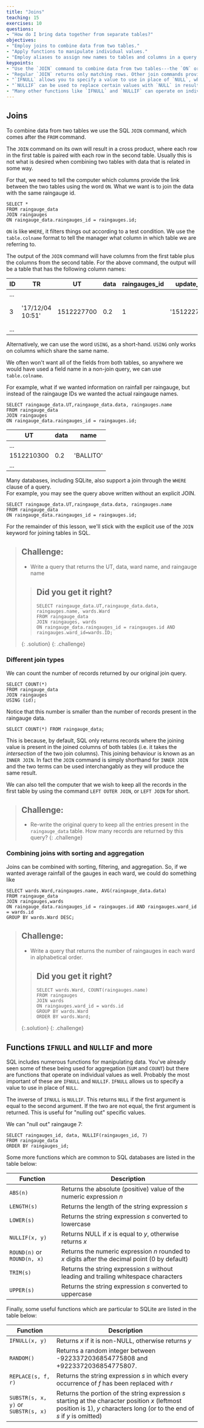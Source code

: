 ```yaml
---
title: "Joins"
teaching: 15
exercises: 10
questions:
- "How do I bring data together from separate tables?"
objectives:
- "Employ joins to combine data from two tables."
- "Apply functions to manipulate individual values."
- "Employ aliases to assign new names to tables and columns in a query."
keypoints:
- "Use the `JOIN` command to combine data from two tables---the `ON` or `USING` keywords specify which columns link the tables."
- "Regular `JOIN` returns only matching rows. Other join commands provide different behavior, e.g., `LEFT JOIN` retains all rows of the table on the left side of the command."
- "`IFNULL` allows you to specify a value to use in place of `NULL`, which can help in joins"
- "`NULLIF` can be used to replace certain values with `NULL` in results"
- "Many other functions like `IFNULL` and `NULLIF` can operate on individual values."
---
```


## Joins

To combine data from two tables we use the SQL `JOIN` command, which comes after
the `FROM` command.

The `JOIN` command on its own will result in a cross product, where each row in
the first table is paired with each row in the second table. Usually this is not
what is desired when combining two tables with data that is related in some way.

For that, we need to tell the computer which columns provide the link between the two
tables using the word `ON`.  What we want is to join the data with the same
raingauge id.

    SELECT *
    FROM raingauge_data
    JOIN raingauges
    ON raingauge_data.raingauges_id = raingauges.id;

`ON` is like `WHERE`, it filters things out according to a test condition.  We use
the `table.colname` format to tell the manager what column in which table we are
referring to.

The output of the `JOIN` command will have columns from the first table plus the
columns from the second table. For the above command, the output will be a table
that has the following column names:

| ID | TR | UT | data | raingauges\_id | update\_ref | invalid | hours\_surrounding\_total | id | name | location_x | location_y | region\_id | reference | ward\_id |
|---|---|---|---|---|---|---|---|---|---|---|---|---|---|---|
|...|||||||||||||||
| 3| '17/12/04 10:51' | 1512227700 | 0.2 | 1 | '1512227700' | 0| 1.8 | 1| 'BLUFF RES NO.3' | 31.005075 | -29.933965 |1 | 'bluff3' | 66|
|...|||||||||||||||


Alternatively, we can use the word `USING`, as a short-hand. `USING` only 
works on columns which share the same name. 

We often won't want all of the fields from both tables, so anywhere we would
have used a field name in a non-join query, we can use `table.colname`.

For example, what if we wanted information on rainfall per raingauge, but instead of the raingauge IDs we wanted the
actual raingauge names.

    SELECT raingauge_data.UT,raingauge_data.data, raingauges.name
    FROM raingauge_data
    JOIN raingauges
    ON raingauge_data.raingauges_id = raingauges.id;

| UT | data | name | 
|---|---|---|
| ... |||
| 1512210300 | 0.2 | 'BALLITO' |
|...|||

Many databases, including SQLite, also support a join through the `WHERE` clause of a query.  
For example, you may see the query above written without an explicit JOIN.

	SELECT raingauge_data.UT,raingauge_data.data, raingauges.name
    FROM raingauge_data
    ON raingauge_data.raingauges_id = raingauges.id;

For the remainder of this lesson, we'll stick with the explicit use of the `JOIN` keyword for 
joining tables in SQL.  

> ## Challenge:
>
> - Write a query that returns the UT, data, ward name, and raingauge name
> 
>> ## Did you get it right?
>> ```
>> SELECT raingauge_data.UT,raingauge_data.data, raingauges.name, wards.Ward
>> FROM raingauge_data
>> JOIN raingauges, wards
>> ON raingauge_data.raingauges_id = raingauges.id AND raingauges.ward_id=wards.ID; 
>> ```
>  {: .solution}
{: .challenge}

### Different join types

We can count the number of records returned by our original join query.

    SELECT COUNT(*)
    FROM raingauge_data
    JOIN raingauges
    USING (id);

Notice that this number is smaller than the number of records present in the raingauge data.

    SELECT COUNT(*) FROM raingauge_data;

This is because, by default, SQL only returns records where the joining value
is present in the joined columns of both tables (i.e. it takes the _intersection_
of the two join columns). This joining behaviour is known as an `INNER JOIN`.
In fact the `JOIN` command is simply shorthand for `INNER JOIN` and the two
terms can be used interchangably as they will produce the same result.

We can also tell the computer that we wish to keep all the records in the first
table by using the command `LEFT OUTER JOIN`, or `LEFT JOIN` for short.

> ## Challenge:
>
> - Re-write the original query to keep all the entries present in the `raingauge_data`
> table. How many records are returned by this query?
{: .challenge}

<!--
> ## Challenge:
> - Count the number of records in the `surveys` table that have a `NULL` value
> in the `species_id` column.
{: .challenge}

Remember: In SQL a `NULL` value in one table can never be joined to a `NULL` value in a
second table because `NULL` is not equal to anything, not even itself. 
-->
### Combining joins with sorting and aggregation

Joins can be combined with sorting, filtering, and aggregation. So, if we
wanted average rainfall of the gauges in each ward, we
could do something like

    SELECT wards.Ward,raingauges.name, AVG(raingauge_data.data)
    FROM raingauge_data
    JOIN raingauges,wards
    ON raingauge_data.raingauges_id = raingauges.id AND raingauges.ward_id = wards.id
    GROUP BY wards.Ward DESC;

> ## Challenge:
>
> - Write a query that returns the number of raingauges in each ward in alphabetical order.
>
>> ## Did you get it right?
>> ```
>> SELECT wards.Ward, COUNT(raingauges.name)
>> FROM raingauges
>> JOIN wards
>> ON raingauges.ward_id = wards.id
>> GROUP BY wards.Ward 
>> ORDER BY wards.Ward;
>> ```
> {:.solution}
{: .challenge}

<!--
> ## Challenge:
>
> - Write a query that finds the average weight of each rodent species (i.e., only include species with Rodent in the taxa field).
{: .challenge}
-->
## Functions `IFNULL` and `NULLIF` and more

SQL includes numerous functions for manipulating data. You've already seen some
of these being used for aggregation (`SUM` and `COUNT`) but there are functions
that operate on individual values as well. Probably the most important of these
are `IFNULL` and `NULLIF`. `IFNULL` allows us to specify a value to use in
place of `NULL`.

The inverse of `IFNULL` is `NULLIF`. This returns `NULL` if the first argument
is equal to the second argument. If the two are not equal, the first argument
is returned. This is useful for "nulling out" specific values.

We can "null out" raingauge 7:

    SELECT raingauges_id, data, NULLIF(raingauges_id, 7)
    FROM raingauge_data
    ORDER BY raingauges_id;

Some more functions which are common to SQL databases are listed in the table
below:

| Function                     | Description                                                                                     |
|------------------------------|-------------------------------------------------------------------------------------------------|
| `ABS(n)`                     | Returns the absolute (positive) value of the numeric expression *n*                             |
| `LENGTH(s)`                  | Returns the length of the string expression *s*                                                 |
| `LOWER(s)`                   | Returns the string expression *s* converted to lowercase                                        |
| `NULLIF(x, y)`               | Returns NULL if *x* is equal to *y*, otherwise returns *x*                                      |
| `ROUND(n)` or `ROUND(n, x)`  | Returns the numeric expression *n* rounded to *x* digits after the decimal point (0 by default) |
| `TRIM(s)`                    | Returns the string expression *s* without leading and trailing whitespace characters            |
| `UPPER(s)`                   | Returns the string expression *s* converted to uppercase                                        |

Finally, some useful functions which are particular to SQLite are listed in the
table below:

| Function                            | Description                                                                                                                                                                    |
|-------------------------------------|--------------------------------------------------------------------------------------------------------------------------------------------------------------------------------|
| `IFNULL(x, y)`                      | Returns *x* if it is non-NULL, otherwise returns *y*                                                                                                                           |
| `RANDOM()`                          | Returns a random integer between -9223372036854775808 and +9223372036854775807.                                                                                                |
| `REPLACE(s, f, r)`                  | Returns the string expression *s* in which every occurrence of *f* has been replaced with *r*                                                                                  |
| `SUBSTR(s, x, y)` or `SUBSTR(s, x)` | Returns the portion of the string expression *s* starting at the character position *x* (leftmost position is 1), *y* characters long (or to the end of *s* if *y* is omitted) |
